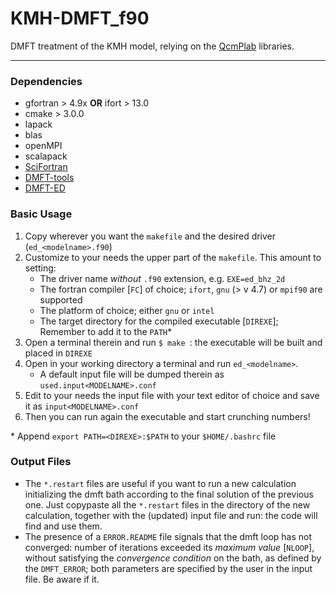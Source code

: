 # KMH-DMFT_f90
DMFT treatment of the KMH model, relying on the [QcmPlab](https://github.com/QcmPlab) libraries.

-------------

### Dependencies
* gfortran > 4.9x **OR** ifort  > 13.0
* cmake > 3.0.0 
* lapack
* blas
* openMPI
* scalapack
* [SciFortran](https://github.com/QcmPlab/SciFortran.git)
* [DMFT-tools](https://github.com/QcmPlab/DMFTtools.git)
* [DMFT-ED](https://github.com/QcmPlab/LIB_DMFT_ED.git)

### Basic Usage
1. Copy wherever you want the ```makefile``` and the desired driver (```ed_<modelname>.f90```)
2. Customize to your needs the upper part of the ```makefile```. This amount to setting:
    - The driver name *without* ```.f90``` extension, e.g. ```EXE=ed_bhz_2d```    
    - The fortran compiler [```FC```] of choice; ```ifort```, ```gnu``` (> v 4.7) or ```mpif90``` are supported   
    - The platform of choice; either ```gnu``` or ```intel```   
    - The target directory for the compiled executable [```DIREXE```]; Remember to add it to the ```PATH```*    
3. Open a terminal therein and run ```$ make ```: the executable will be built and placed in ```DIREXE```
4. Open in your working directory a terminal and run ```ed_<modelname>```. 
    - A default input file will be dumped therein as ```used.input<MODELNAME>.conf```
5. Edit to your needs the input file with your text editor of choice and save it as ```input<MODELNAME>.conf```
6. Then you can run again the executable and start crunching numbers!

\* Append ```export PATH=<DIREXE>:$PATH``` to your ```$HOME/.bashrc``` file

### Output Files
- The ```*.restart``` files are useful if you want to run a new calculation initializing the dmft bath according to the final solution of the previous one. Just copypaste all the ```*.restart``` files in the directory of the new calculation, together with the (updated) input file and run: the code will find and use them. 
- The presence of a ```ERROR.README``` file signals that the dmft loop has not converged: number of iterations exceeded its *maximum value* [```NLOOP```], without satisfying the *convergence condition* on the bath, as defined by the ```DMFT_ERROR```; both parameters are specified by the user in the input file. Be aware if it.
